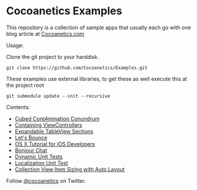 Cocoanetics Examples
====================

This repository is a collection of sample apps that usually each go with one blog article at [Cocoanetics.com](http://www.cocoanetics.com)

Usage:

Clone the git project to your harddisk.

   `git clone https://github.com/Cocoanetics/Examples.git`

These examples use external libraries, to get these as well execute this at the project root

   `git submodule update --init --recursive`

Contents:

- [Cubed CoreAnimation Conundrum](http://bitly.com/NqcE6n)
- [Containing ViewControllers](http://j.mp/HFu8K5)
- [Expandable TableView Sections](http://bit.ly/gSbpZp)
- [Let's Bounce](http://j.mp/JyAfw1)
- [OS X Tutorial for iOS Developers](http://bit.ly/NBVOSY)
- [Bonjour Chat](http://bit.ly/SMO5Re)
- [Dynamic Unit Tests](http://bit.ly/XWu1gE)
- [Localization Unit Test](http://bit.ly/YoC0Dk)
- [Collection View Item Sizing with Auto Layout](http://bit.ly/1dt7TGr)

Follow [@cocoanetics](http://twitter.com/cocoanetics) on Twitter.
